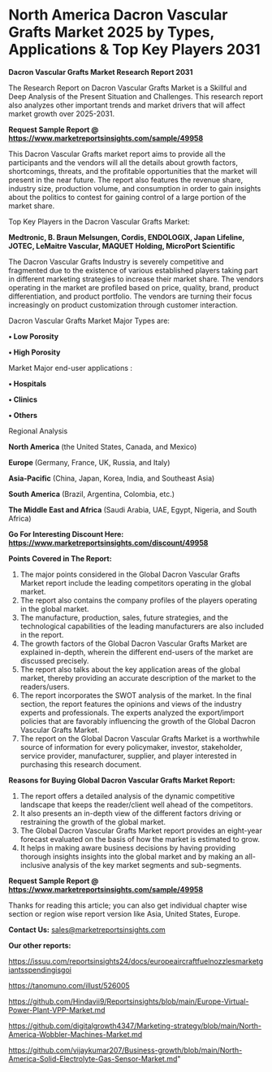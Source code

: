 # North America Dacron Vascular Grafts Market 2025 by Types, Applications & Top Key Players 2031

<strong>Dacron Vascular Grafts Market Research Report 2031</strong>

The Research Report on Dacron Vascular Grafts Market is a Skillful and Deep Analysis of the Present Situation and Challenges. This research report also analyzes other important trends and market drivers that will affect market growth over 2025-2031.

<strong>Request Sample Report @ <a href=https://www.marketreportsinsights.com/sample/49958>https://www.marketreportsinsights.com/sample/49958</a></strong>

This Dacron Vascular Grafts market report aims to provide all the participants and the vendors will all the details about growth factors, shortcomings, threats, and the profitable opportunities that the market will present in the near future. The report also features the revenue share, industry size, production volume, and consumption in order to gain insights about the politics to contest for gaining control of a large portion of the market share.

Top Key Players in the Dacron Vascular Grafts Market:

<strong>Medtronic, B. Braun Melsungen, Cordis, ENDOLOGIX, Japan Lifeline, JOTEC, LeMaitre Vascular, MAQUET Holding, MicroPort Scientific</strong>

The Dacron Vascular Grafts Industry is severely competitive and fragmented due to the existence of various established players taking part in different marketing strategies to increase their market share. The vendors operating in the market are profiled based on price, quality, brand, product differentiation, and product portfolio. The vendors are turning their focus increasingly on product customization through customer interaction.

Dacron Vascular Grafts Market Major Types are:

<strong>•  Low Porosity

•  High Porosity</strong>

Market Major end-user applications :

<strong>•  Hospitals

•  Clinics

•  Others</strong>

Regional Analysis

</u><strong><b>North America</b></strong> (the United States, Canada, and Mexico)

<strong><b>Europe </b></strong>(Germany, France, UK, Russia, and Italy)

<strong><b>Asia-Pacific</b></strong> (China, Japan, Korea, India, and Southeast Asia)

<strong><b>South America</b></strong> (Brazil, Argentina, Colombia, etc.)

<strong><b>The Middle East and Africa</b></strong> (Saudi Arabia, UAE, Egypt, Nigeria, and South Africa)

<strong>Go For Interesting Discount Here: <a href=https://www.marketreportsinsights.com/discount/49958>https://www.marketreportsinsights.com/discount/49958</a></strong>

<strong>Points Covered in The Report:</strong>
<ol>
  <li>The major points considered in the Global Dacron Vascular Grafts Market report include the leading competitors operating in the global market.</li>
  <li>The report also contains the company profiles of the players operating in the global market.</li>
  <li>The manufacture, production, sales, future strategies, and the technological capabilities of the leading manufacturers are also included in the report.</li>
  <li>The growth factors of the Global Dacron Vascular Grafts Market are explained in-depth, wherein the different end-users of the market are discussed precisely.</li>
  <li>The report also talks about the key application areas of the global market, thereby providing an accurate description of the market to the readers/users.</li>
  <li>The report incorporates the SWOT analysis of the market. In the final section, the report features the opinions and views of the industry experts and professionals. The experts analyzed the export/import policies that are favorably influencing the growth of the Global Dacron Vascular Grafts Market.</li>
  <li>The report on the Global Dacron Vascular Grafts Market is a worthwhile source of information for every policymaker, investor, stakeholder, service provider, manufacturer, supplier, and player interested in purchasing this research document.</li>
</ol>
<strong>Reasons for Buying Global Dacron Vascular Grafts Market Report:</strong>

<ol>
  <li>The report offers a detailed analysis of the dynamic competitive landscape that keeps the reader/client well ahead of the competitors.</li>
  <li>It also presents an in-depth view of the different factors driving or restraining the growth of the global market.</li>
  <li>The Global Dacron Vascular Grafts Market report provides an eight-year forecast evaluated on the basis of how the market is estimated to grow.</li>
  <li>It helps in making aware business decisions by having providing thorough insights insights into the global market and by making an all-inclusive analysis of the key market segments and sub-segments.</li>
</ol>
<strong>Request Sample Report @ <a href=https://www.marketreportsinsights.com/sample/49958>https://www.marketreportsinsights.com/sample/49958</a></strong>


Thanks for reading this article; you can also get individual chapter wise section or region wise report version like Asia, United States, Europe.

<strong>Contact Us:</strong>
sales@marketreportsinsights.com

<strong>Our other reports:</strong>

<a href=https://issuu.com/reportsinsights24/docs/europeaircraftfuelnozzlesmarketgiantsspendingisgoi>https://issuu.com/reportsinsights24/docs/europeaircraftfuelnozzlesmarketgiantsspendingisgoi</a>

<a href=https://tanomuno.com/illust/526005>https://tanomuno.com/illust/526005</a>

<a href=https://github.com/Hindavii9/Reportsinsights/blob/main/Europe-Virtual-Power-Plant-VPP-Market.md>https://github.com/Hindavii9/Reportsinsights/blob/main/Europe-Virtual-Power-Plant-VPP-Market.md</a>

<a href=https://github.com/digitalgrowth4347/Marketing-strategy/blob/main/North-America-Wobbler-Machines-Market.md>https://github.com/digitalgrowth4347/Marketing-strategy/blob/main/North-America-Wobbler-Machines-Market.md</a>

<a href=https://github.com/vijaykumar207/Business-growth/blob/main/North-America-Solid-Electrolyte-Gas-Sensor-Market.md>https://github.com/vijaykumar207/Business-growth/blob/main/North-America-Solid-Electrolyte-Gas-Sensor-Market.md</a>"
